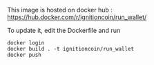 This image is hosted on docker hub :
https://hub.docker.com/r/ignitioncoin/run_wallet/

To update it, edit the Dockerfile and run
```
docker login
docker build . -t ignitioncoin/run_wallet
docker push
```
